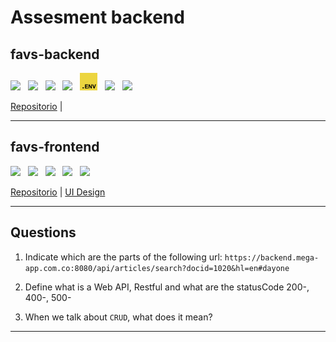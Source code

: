 # Assesment backend

## favs-backend

<div>
<img src="https://img.icons8.com/fluency/32/000000/node-js.png"/>&nbsp;&nbsp;
<img src="https://camo.githubusercontent.com/6686b9ef0e21e13c9e7c846340303765c0f36e40a0490bcad453ea9d0d433ea0/68747470733a2f2f7777772e6d656d656e746f746563682e696e2f6173736574732f696d616765732f69636f6e732f657870726573732e706e67" width='30'/>&nbsp;&nbsp;
<img src="https://img.icons8.com/color/32/000000/mongodb.png"/>&nbsp;&nbsp;
<img src="https://mongoosejs.com/docs/images/favicon/ms-icon-144x144.png" width='28'/>&nbsp;&nbsp;
<img src="https://raw.githubusercontent.com/motdotla/dotenv/master/dotenv.png" width='28'/>&nbsp;&nbsp;
<img src="https://img.icons8.com/color/32/000000/java-web-token.png"/>&nbsp;&nbsp;
<img src="https://img.stackshare.io/package/19054/default_2be036aaca5c71baf790e00f1ef80dd37a625905.png" width='28'/>
</div>

[Repositorio](./favs-backend/) |

---

## favs-frontend

<div>
<img src="https://img.icons8.com/color/32/000000/figma--v1.png"/>&nbsp;&nbsp;
<img src="https://img.icons8.com/color/32/000000/react-native.png"/>&nbsp;&nbsp;
<img src="https://img.icons8.com/color/32/000000/redux.png"/>&nbsp;&nbsp;
<img src="https://img.icons8.com/color/32/000000/sass.png"/>&nbsp;&nbsp;
<img src="https://axios-http.com/assets/favicon.ico" width='28'/>
</div>

[Repositorio](./favs-frontend/) | [UI Design](https://www.figma.com/file/Z2gIl93XMtpLRUHsEBDKOS/favsApp?node-id=0%3A1)

---

## Questions

1. Indicate which are the parts of the following url: `https://backend.mega-app.com.co:8080/api/articles/search?docid=1020&hl=en#dayone`

2. Define what is a Web API, Restful and what are the statusCode 200-, 400-, 500-

3. When we talk about `CRUD`, what does it mean?

---
